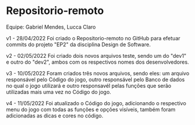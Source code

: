 # Repositorio-remoto
Equipe: Gabriel Mendes, Lucca Claro

v1 - 28/04/2022
  Foi criado o Repositorio-remoto no GitHub para efetuar commits do projeto "EP2" da disciplina Design de Software.
  
v2 - 02/05/2022
  Foi criado dois novos arquivos teste, sendo um do "dev1" e outro do "dev2", ambos com os respectivos nomes dos desenvolvedores.

v3 - 10/05/2022
  Foram criados três novos arquivos, sendo eles: um arquivo responsável pelo Código do jogo, outro responsável pelo Banco de dados no qual o jogo utilizará e outro responsavél pelas funções que serão utilizadas mais uma vez no Código do jogo.

v4 - 11/05/2022
  Foi atualizado o Código do jogo, adicionando o respectivo menu do jogo com todas as funções e opções visíveis, também foram adicionadas as dicas e cores no código.